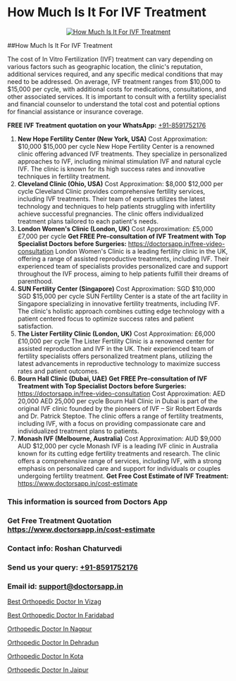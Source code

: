 # How Much Is It For IVF Treatment

<p align="center">
  <a href="https://doctorsapp.in/treatment/ivf-treatment">
    <img src="https://doctorsapp.co.in/uploads/treatment_image/ICSI.jpg" alt="How Much Is It For IVF Treatment">
  </a>
</p>
##How Much Is It For IVF Treatment

The cost of In Vitro Fertilization (IVF) treatment can vary depending on various factors such as geographic location, the clinic's reputation, additional services required, and any specific medical conditions that may need to be addressed. On average, IVF treatment ranges from $10,000 to $15,000 per cycle, with additional costs for medications, consultations, and other associated services. It is important to consult with a fertility specialist and financial counselor to understand the total cost and potential options for financial assistance or insurance coverage.

**FREE IVF Treatment quotation on your WhatsApp:**  [+91-8591752176](https://api.whatsapp.com/send?phone=8591752176)

1) **New Hope Fertility Center (New York, USA)**
Cost Approximation: $10,000   $15,000 per cycle
New Hope Fertility Center is a renowned clinic offering advanced IVF treatments. They specialize in personalized approaches to IVF, including minimal stimulation IVF and natural cycle IVF. The clinic is known for its high success rates and innovative techniques in fertility treatment.
2) **Cleveland Clinic (Ohio, USA)**
Cost Approximation: $8,000   $12,000 per cycle
Cleveland Clinic provides comprehensive fertility services, including IVF treatments. Their team of experts utilizes the latest technology and techniques to help patients struggling with infertility achieve successful pregnancies. The clinic offers individualized treatment plans tailored to each patient's needs.
3) **London Women's Clinic (London, UK)**
Cost Approximation: £5,000   £7,000 per cycle
**Get FREE Pre-consultation of IVF Treatment with Top Specialist Doctors before Surgeries:** https://doctorsapp.in/free-video-consultation
London Women's Clinic is a leading fertility clinic in the UK, offering a range of assisted reproductive treatments, including IVF. Their experienced team of specialists provides personalized care and support throughout the IVF process, aiming to help patients fulfill their dreams of parenthood.
4) **SUN Fertility Center (Singapore)**
Cost Approximation: SGD $10,000   SGD $15,000 per cycle
SUN Fertility Center is a state of the art facility in Singapore specializing in innovative fertility treatments, including IVF. The clinic's holistic approach combines cutting edge technology with a patient centered focus to optimize success rates and patient satisfaction.
5) **The Lister Fertility Clinic (London, UK)**
Cost Approximation: £6,000   £10,000 per cycle
The Lister Fertility Clinic is a renowned center for assisted reproduction and IVF in the UK. Their experienced team of fertility specialists offers personalized treatment plans, utilizing the latest advancements in reproductive technology to maximize success rates and patient outcomes.
6) **Bourn Hall Clinic (Dubai, UAE)**
**Get FREE Pre-consultation of IVF Treatment with Top Specialist Doctors before Surgeries:** https://doctorsapp.in/free-video-consultation
Cost Approximation: AED 20,000   AED 25,000 per cycle
Bourn Hall Clinic in Dubai is part of the original IVF clinic founded by the pioneers of IVF – Sir Robert Edwards and Dr. Patrick Steptoe. The clinic offers a range of fertility treatments, including IVF, with a focus on providing compassionate care and individualized treatment plans to patients.
7) **Monash IVF (Melbourne, Australia)**
Cost Approximation: AUD $9,000   AUD $12,000 per cycle
Monash IVF is a leading IVF clinic in Australia known for its cutting edge fertility treatments and research. The clinic offers a comprehensive range of services, including IVF, with a strong emphasis on personalized care and support for individuals or couples undergoing fertility treatment.
**Get Free Cost Estimate of IVF Treatment:** https://www.doctorsapp.in/cost-estimate

### This information is sourced from Doctors App 
### Get Free Treatment Quotation https://www.doctorsapp.in/cost-estimate
### Contact info: Roshan Chaturvedi 
### Send us your query: [+91-8591752176](https://api.whatsapp.com/send?phone=8591752176) 
### Email id: support@doctorsapp.in

[Best Orthopedic Doctor In Vizag](https://www.linkedin.com/pulse/best-orthopedic-doctor-vizag-acl-tear-treatment-7smie?trackingId=Yot0T6J1MxpxYId6NOT8aA%3D%3D&lipi=urn%3Ali%3Apage%3Ad_flagship3_company_admin%3BxUBWLKzDRA2fVBqJ%2Fp%2FTnw%3D%3D)

[Best Orthopedic Doctor In Faridabad](https://www.linkedin.com/pulse/best-orthopedic-doctor-faridabad-knee-replacement-treatment-vl7ke?trackingId=L%2B%2BBe%2BQMjQcs9j0jgcZYEA%3D%3D&lipi=urn%3Ali%3Apage%3Ad_flagship3_company_admin%3BII%2FSNcWiSiigR90SV5cfEQ%3D%3D)

[Orthopedic Doctor In Nagpur](https://medium.com/@vimalrana22/orthopedic-doctor-in-nagpur-fb86f7f294aa)

[Orthopedic Doctor In Dehradun](https://medium.com/@vimalrana22/orthopedic-doctor-in-dehradun-a6c0bcc6ead0)

[Orthopedic Doctor In Kota](https://doctors-apps.github.io/doctorsapp/orthopedic-doctor-in-kota)

[Orthopedic Doctor In Jaipur](https://doctors-apps.github.io/doctorsapp/orthopedic-doctor-in-jaipur)

